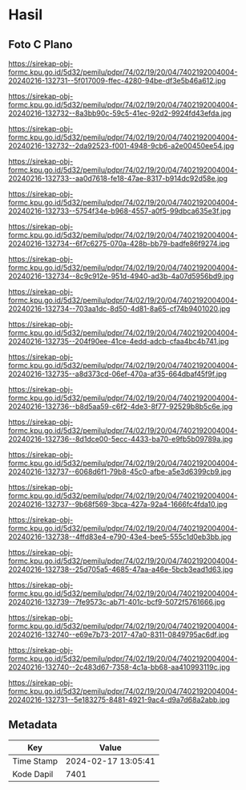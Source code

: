 # Hasil

## Foto C Plano

https://sirekap-obj-formc.kpu.go.id/5d32/pemilu/pdpr/74/02/19/20/04/7402192004004-20240216-132731--5f017009-ffec-4280-94be-df3e5b46a612.jpg

https://sirekap-obj-formc.kpu.go.id/5d32/pemilu/pdpr/74/02/19/20/04/7402192004004-20240216-132732--8a3bb90c-59c5-41ec-92d2-9924fd43efda.jpg

https://sirekap-obj-formc.kpu.go.id/5d32/pemilu/pdpr/74/02/19/20/04/7402192004004-20240216-132732--2da92523-f001-4948-9cb6-a2e00450ee54.jpg

https://sirekap-obj-formc.kpu.go.id/5d32/pemilu/pdpr/74/02/19/20/04/7402192004004-20240216-132733--aa0d7618-fe18-47ae-8317-b914dc92d58e.jpg

https://sirekap-obj-formc.kpu.go.id/5d32/pemilu/pdpr/74/02/19/20/04/7402192004004-20240216-132733--5754f34e-b968-4557-a0f5-99dbca635e3f.jpg

https://sirekap-obj-formc.kpu.go.id/5d32/pemilu/pdpr/74/02/19/20/04/7402192004004-20240216-132734--6f7c6275-070a-428b-bb79-badfe86f9274.jpg

https://sirekap-obj-formc.kpu.go.id/5d32/pemilu/pdpr/74/02/19/20/04/7402192004004-20240216-132734--8c9c912e-951d-4940-ad3b-4a07d5956bd9.jpg

https://sirekap-obj-formc.kpu.go.id/5d32/pemilu/pdpr/74/02/19/20/04/7402192004004-20240216-132734--703aa1dc-8d50-4d81-8a65-cf74b9401020.jpg

https://sirekap-obj-formc.kpu.go.id/5d32/pemilu/pdpr/74/02/19/20/04/7402192004004-20240216-132735--204f90ee-41ce-4edd-adcb-cfaa4bc4b741.jpg

https://sirekap-obj-formc.kpu.go.id/5d32/pemilu/pdpr/74/02/19/20/04/7402192004004-20240216-132735--a8d373cd-06ef-470a-af35-664dbaf45f9f.jpg

https://sirekap-obj-formc.kpu.go.id/5d32/pemilu/pdpr/74/02/19/20/04/7402192004004-20240216-132736--b8d5aa59-c6f2-4de3-8f77-92529b8b5c6e.jpg

https://sirekap-obj-formc.kpu.go.id/5d32/pemilu/pdpr/74/02/19/20/04/7402192004004-20240216-132736--8d1dce00-5ecc-4433-ba70-e9fb5b09789a.jpg

https://sirekap-obj-formc.kpu.go.id/5d32/pemilu/pdpr/74/02/19/20/04/7402192004004-20240216-132737--6068d6f1-79b8-45c0-afbe-a5e3d6399cb9.jpg

https://sirekap-obj-formc.kpu.go.id/5d32/pemilu/pdpr/74/02/19/20/04/7402192004004-20240216-132737--9b68f569-3bca-427a-92a4-1666fc4fda10.jpg

https://sirekap-obj-formc.kpu.go.id/5d32/pemilu/pdpr/74/02/19/20/04/7402192004004-20240216-132738--4ffd83e4-e790-43e4-bee5-555c1d0eb3bb.jpg

https://sirekap-obj-formc.kpu.go.id/5d32/pemilu/pdpr/74/02/19/20/04/7402192004004-20240216-132738--25d705a5-4685-47aa-a46e-5bcb3ead1d63.jpg

https://sirekap-obj-formc.kpu.go.id/5d32/pemilu/pdpr/74/02/19/20/04/7402192004004-20240216-132739--7fe9573c-ab71-401c-bcf9-5072f5761666.jpg

https://sirekap-obj-formc.kpu.go.id/5d32/pemilu/pdpr/74/02/19/20/04/7402192004004-20240216-132740--e69e7b73-2017-47a0-8311-0849795ac6df.jpg

https://sirekap-obj-formc.kpu.go.id/5d32/pemilu/pdpr/74/02/19/20/04/7402192004004-20240216-132740--2c483d67-7358-4c1a-bb68-aa410993119c.jpg

https://sirekap-obj-formc.kpu.go.id/5d32/pemilu/pdpr/74/02/19/20/04/7402192004004-20240216-132731--5e183275-8481-4921-9ac4-d9a7d68a2abb.jpg


## Metadata

| Key        | Value               |
| ---------- | ------------------- |
| Time Stamp | 2024-02-17 13:05:41 |
| Kode Dapil | 7401                |



